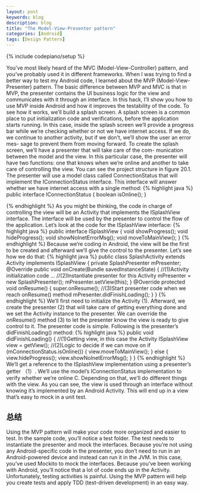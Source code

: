 ```yaml
---
layout: post
keywords: blog
description: blog
title: "The Model-View-Presenter pattern"
categories: [Android]
tags: [Design Pattern]
---
```

{% include codepiano/setup %}

You’ve most likely heard of the MVC (Model-View-Controller) pattern, and you’ve
probably used it in different frameworks. When I was trying to find a better way to
test my Android code, I learned about the MVP (Model-View-Presenter) pattern. The
basic difference between MVP and MVC is that in MVP, the presenter contains the UI
business logic for the view and communicates with it through an interface.
In this hack, I’ll show you how to use MVP inside Android and how it improves
the testability of the code. To see how it works, we’ll build a splash screen. A splash
screen is a common place to put initialization code and verifications, before the
application starts running. In this case, inside the splash screen we’ll provide a
progress bar while we’re checking whether or not we have internet access. If we do,
we continue to another activity, but if we don’t, we’ll show the user an error mes-
sage to prevent them from moving forward.
To create the splash screen, we’ll have a presenter that will take care of the com-
munication between the model and the view. In this particular case, the presenter
will have two functions: one that knows when we’re online and another to take care of
controlling the view. You can see the project structure in figure 20.1.
The presenter will use a model class called ConnectionStatus that will implement
the IConnectionStatus interface. This interface will answer whether we have internet
access with a single method:
{% highlight java %}
public interface IConnectionStatus {
     boolean isOnline();
}

{% endhighlight %}
As you might be thinking, the code in charge of controlling the view will be an
Activity that implements the ISplashView interface. The interface will be used by
the presenter to control the flow of the application. Let’s look at the code for the
ISplashView interface:
{% highlight java %}
public interface ISplashView {
   void showProgress();
   void hideProgress();
   void showNoInetErrorMsg();
   void moveToMainView();
}
{% endhighlight %}
Because we’re coding in Android, the view will be the first to be created and afterward
we’ll give the control to the presenter. Let’s see how we do that:
{% highlight java %}
public class SplashActivity extends Activity implements ISplashView {
private SplashPresenter mPresenter;
@Override
public void onCreate(Bundle savedInstanceState) {
  //(1)Activity initialization code
  ...
  //(2)Instantiate presenter for this Activity
  mPresenter = new SplashPresenter();
  mPresenter.setView(this);
}
@Override
protected void onResume() {
    super.onResume();
    //(3)Start presenter code when we reach onResume() method
    mPresenter.didFinishLoading();
 }
}
{% endhighlight %}
We’ll first need to initialize the Activity (1). Afterward, we create the presenter (2)
that will take care of getting everything done and we set the Activity instance to the
presenter. We can override the onResume() method (3) to let the presenter know the
view is ready to give control to it.
The presenter code is simple. Following is the presenter’s didFinishLoading()
method:
{% highlight java %}
public void didFinishLoading() {
    //(1)Getting view, in this case the Activity
    ISplashView view = getView();
    //(2)Logic to decide if we can move on
    if (mConnectionStatus.isOnline()) {
          view.moveToMainView();
    } else {
       view.hideProgress();
       view.showNoInetErrorMsg();
   }
}
{% endhighlight %}
We’ll get a reference to the ISplashView implementation using a presenter’s getter （1）.
We’ll use the model’s IConnectionStatus implementation to verify whether we’re
online C. Depending on that, we’ll do different things with the view. As you can see,
the view is used through an interface without knowing it’s implemented by an Android
Activity. This will end up in a view that’s easy to mock in a unit test.

## 总结
Using the MVP pattern will make your code more organized and easier to test. In
the sample code, you’ll notice a test folder. The test needs to instantiate the presenter
and mock the interfaces. Because you’re not using any Android-specific code in the
presenter, you don’t need to run in an Android-powered device and instead can run it
in the JVM. In this case, you’ve used Mockito to mock the interfaces.
Because you’ve been working with Android, you’ll notice that a lot of code ends up
in the Activity. Unfortunately, testing activities is painful. Using the MVP pattern will
help you create tests and apply TDD (test-driven development) in an easy way.

